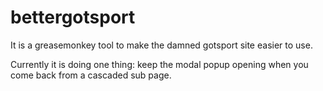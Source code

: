 # bettergotsport
It is a greasemonkey tool to make the damned gotsport site easier to use.

Currently it is doing one thing: keep the modal popup opening when you come back from a cascaded sub page.

